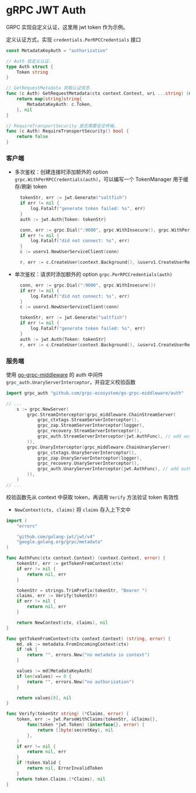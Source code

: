 # gRPC JWT Auth


<!--more-->

GRPC 实现自定义认证，这里用 jwt token 作为示例。

定义认证方式，实现 `credentials.PerRPCCredentials` 接口

```go
const MetadataKeyAuth = "authorization"

// Auth 自定义认证.
type Auth struct {
	Token string
}

// GetRequestMetadata 获取认证信息.
func (c Auth) GetRequestMetadata(ctx context.Context, uri ...string) (map[string]string, error) {
	return map[string]string{
		MetadataKeyAuth: c.Token,
	}, nil
}

// RequireTransportSecurity 是否需要安全传输.
func (c Auth) RequireTransportSecurity() bool {
	return false
}
```

### 客户端

- 多次鉴权：创建连接时添加额外的 option `grpc.WithPerRPCCredentials(auth)`，可以编写一个 TokenManager 用于缓存/刷新 token

  ```go
  	tokenStr, err := jwt.Generate("saltfish")
  	if err != nil {
  		log.Fatalf("generate token failed: %s", err)
  	}
  	auth := jwt.Auth{Token: tokenStr}

  	conn, err := grpc.Dial(":9000", grpc.WithInsecure(), grpc.WithPerRPCCredentials(auth))
  	if err != nil {
  		log.Fatalf("did not connect: %s", err)
  	}
  	c := userv1.NewUserServiceClient(conn)

  	r, err := c.CreateUser(context.Background(), &userv1.CreateUserRequest{})
  ```

- 单次鉴权：请求时添加额外的 option `grpc.PerRPCCredentials(auth)`

  ```go
  	conn, err := grpc.Dial(":9000", grpc.WithInsecure())
  	if err != nil {
  		log.Fatalf("did not connect: %s", err)
  	}
  	c := userv1.NewUserServiceClient(conn)

  	tokenStr, err := jwt.Generate("saltfish")
  	if err != nil {
  		log.Fatalf("generate token failed: %s", err)
  	}
  	auth := jwt.Auth{Token: tokenStr}
  	r, err := c.CreateUser(context.Background(), &userv1.CreateUserRequest{}, grpc.PerRPCCredentials(auth))
  ```

### 服务端

使用 [go-grpc-middleware](github.com/grpc-ecosystem/go-grpc-middleware) 的 auth 中间件 `grpc_auth.UnaryServerInterceptor`，并自定义校验函数

```go
import grpc_auth "github.com/grpc-ecosystem/go-grpc-middleware/auth"

// ...
	s := grpc.NewServer(
		grpc.StreamInterceptor(grpc_middleware.ChainStreamServer(
			grpc_ctxtags.StreamServerInterceptor(),
			grpc_zap.StreamServerInterceptor(logger),
			grpc_recovery.StreamServerInterceptor(),
			grpc_auth.StreamServerInterceptor(jwt.AuthFunc), // add auth func
		)),
		grpc.UnaryInterceptor(grpc_middleware.ChainUnaryServer(
			grpc_ctxtags.UnaryServerInterceptor(),
			grpc_zap.UnaryServerInterceptor(logger),
			grpc_recovery.UnaryServerInterceptor(),
			grpc_auth.UnaryServerInterceptor(jwt.AuthFunc), // add auth func
		)),
	)
// ...
```

校验函数先从 context 中获取 token，再调用 `Verify` 方法验证 token 有效性

- `NewContext(ctx, claims)` 将 `claims` 存入上下文中

```go
import (
	"errors"

	"github.com/golang-jwt/jwt/v4"
	"google.golang.org/grpc/metadata"
)

func AuthFunc(ctx context.Context) (context.Context, error) {
	tokenStr, err := getTokenFromContext(ctx)
	if err != nil {
		return nil, err
	}

	tokenStr = strings.TrimPrefix(tokenStr, "Bearer ")
	claims, err := Verify(tokenStr)
	if err != nil {
		return nil, err
	}

	return NewContext(ctx, claims), nil
}

func getTokenFromContext(ctx context.Context) (string, error) {
	md, ok := metadata.FromIncomingContext(ctx)
	if !ok {
		return "", errors.New("no metadata in context")
	}

	values := md[MetadataKeyAuth]
	if len(values) == 0 {
		return "", errors.New("no authorization")
	}

	return values[0], nil
}

func Verify(tokenStr string) (*Claims, error) {
	token, err := jwt.ParseWithClaims(tokenStr, &Claims{},
		func(token *jwt.Token) (interface{}, error) {
			return []byte(secretKey), nil
		},
	)
	if err != nil {
		return nil, err
	}
	if !token.Valid {
		return nil, ErrorInvalidToken
	}
	return token.Claims.(*Claims), nil
}
```

